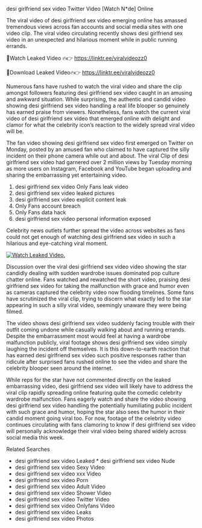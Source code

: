 ﻿desi girlfriend sex video Twitter Video [Watch N*de] Online

The viral video of ﻿desi girlfriend sex video emerging online has amassed tremendous views across fan accounts and social media sites with one video clip. The viral video circulating recently shows ﻿desi girlfriend sex video in an unexpected and hilarious moment while in public running errands. 

🔴Watch Leaked Video 🔥👉  https://linktr.ee/viralvideozz0 

🔴Download Leaked Video🔥👉  https://linktr.ee/viralvideozz0 

Numerous fans have rushed to watch the viral video and share the clip amongst followers featuring ﻿desi girlfriend sex video caught in an amusing and awkward situation. While surprising, the authentic and candid video showing ﻿desi girlfriend sex video handling a real life blooper so genuinely has earned praise from viewers. Nonetheless, fans watch the current viral video of ﻿desi girlfriend sex video that emerged online with delight and clamor for what the celebrity icon’s reaction to the widely spread viral video will be.

The fan video showing ﻿desi girlfriend sex video first emerged on Twitter on Monday, posted by an amused fan who claimed to have captured the silly incident on their phone camera while out and about. The viral Clip of ﻿desi girlfriend sex video had garnered over 2 million views by Tuesday morning as more users on Instagram, Facebook and YouTube began uploading and sharing the embarrassing yet entertaining video. 

1. ﻿desi girlfriend sex video Only Fans leak video
2. ﻿desi girlfriend sex video leaked pictures
3. ﻿desi girlfriend sex video explicit content leak
4. Only Fans account breach
5. Only Fans data hack
6. ﻿desi girlfriend sex video personal information exposed

Celebrity news outlets further spread the video across websites as fans could not get enough of watching ﻿desi girlfriend sex video in such a hilarious and eye-catching viral moment. 

[![Watch Leaked Video.](https://miro.medium.com/v2/resize:fit:828/format:webp/1*cilzJN44JGOrTw9NJCrNHA.gif "Watch Leaked Video")](https://linktr.ee/viralvideozz0)

Discussion over the viral ﻿desi girlfriend sex video video showing the star candidly dealing with sudden wardrobe issues dominated pop culture chatter online. Fans watched and rewatched the short video, praising ﻿desi girlfriend sex video for taking the malfunction with grace and humor even as cameras captured the celebrity video now flooding timelines. Some fans have scrutinized the viral clip, trying to discern what exactly led to the star appearing in such a silly viral video, seemingly unaware they were being filmed.

The video shows ﻿desi girlfriend sex video suddenly facing trouble with their outfit coming undone while casually walking about and running errands. Despite the embarrassment most would feel at having a wardrobe malfunction publicly, viral footage shows ﻿desi girlfriend sex video simply laughing the incident off themselves. It is this down-to-earth reaction that has earned ﻿desi girlfriend sex video such positive responses rather than ridicule after surprised fans rushed online to see the video and share the celebrity blooper seen around the internet.  

While reps for the star have not commented directly on the leaked embarrassing video, ﻿desi girlfriend sex video will likely have to address the viral clip rapidly spreading online featuring quite the comedic celebrity wardrobe malfunction. Fans eagerly watch and share the video showing ﻿desi girlfriend sex video handling the potentially humiliating public incident with such grace and humor, hoping the star also sees the humor in their candid moment going viral too. For now, footage of the celebrity video continues circulating with fans clamoring to know if ﻿desi girlfriend sex video will personally acknowledge their viral video being shared widely across social media this week.

Related Searches
* ﻿desi girlfriend sex video Leaked
﻿* desi girlfriend sex video Nude
* ﻿desi girlfriend sex video Sexy Video
* ﻿desi girlfriend sex video xxx Video
* ﻿desi girlfriend sex video Porn
* ﻿desi girlfriend sex video Adult Video
* ﻿desi girlfriend sex video Shower Video
* ﻿desi girlfriend sex video Twitter Video
* ﻿desi girlfriend sex video Onlyfans Video
* ﻿desi girlfriend sex video Leaks
* ﻿desi girlfriend sex video Photos